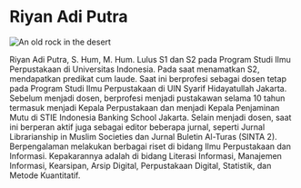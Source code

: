 # **Riyan Adi Putra**

![An old rock in the desert](https://raw.githubusercontent.com/uin-fah/ipi-webcon/main/Profil%20-%20Riyan%20Adi%20Putra.jpeg)

<p>Riyan Adi Putra, S. Hum, M. Hum. Lulus S1 dan S2 pada Program Studi Ilmu Perpustakaan di Universitas Indonesia. Pada saat
menamatkan S2, mendapatkan predikat cum laude. Saat ini berprofesi sebagai dosen tetap pada
Program Studi Ilmu Perpustakaan di UIN Syarif Hidayatullah Jakarta. Sebelum menjadi dosen,
berprofesi menjadi pustakawan selama 10 tahun termasuk menjadi Kepala Perpustakaan dan
menjadi Kepala Penjaminan Mutu di STIE Indonesia Banking School Jakarta. Selain menjadi
dosen, saat ini berperan aktif juga sebagai editor beberapa jurnal, seperti Jurnal Librarianship in
Muslim Societies dan Jurnal Buletin Al-Turas (SINTA 2). Berpengalaman melakukan berbagai
riset di bidang Ilmu Perpustakaan dan Informasi. Kepakarannya adalah di bidang Literasi
Informasi, Manajemen Informasi, Kearsipan, Arsip Digital, Perpustakaan Digital, Statistik, dan
Metode Kuantitatif.</p>
